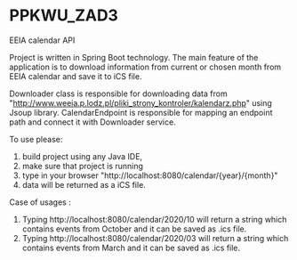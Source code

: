 # PPKWU_ZAD3

EEIA calendar API

Project is written in Spring Boot technology. 
The main feature of the application is to download information from current or chosen month from EEIA calendar and save it to iCS file.

Downloader class is responsible for downloading data from "http://www.weeia.p.lodz.pl/pliki_strony_kontroler/kalendarz.php" using Jsoup library.
CalendarEndpoint is responsible for mapping an endpoint path and connect it with Downloader service.

To use please:

1) build project using any Java IDE,
2) make sure that project is running
3) type in your browser "http://localhost:8080/calendar/{year}/{month}"
4) data will be returned as a iCS file.

Case of usages : 
1) Typing http://localhost:8080/calendar/2020/10 will return a string which contains events from October and it can be saved as .ics file.
2) Typing http://localhost:8080/calendar/2020/03 will return a string which contains events from March and it can be saved as .ics file.
